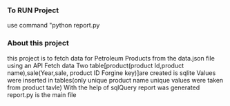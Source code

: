 ### To RUN Project
use command "python report.py

### About this project
this project is to fetch data for Petroleum Products from the data.json file using an API
Fetch data 
Two table[product(product Id,product name),sale(Year,sale, product ID Forgine key)]are created is sqlite 
Values were inserted in tables(only unique  product name unique values were taken from product tavle)
With the help of sqlQuery report was generated
report.py is the main file 







